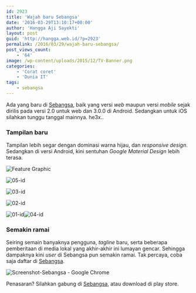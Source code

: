 ```yaml
---
id: 2923
title: 'Wajah baru Sebangsa'
date: '2016-03-29T13:10:17+00:00'
author: 'Hangga Aji Sayekti'
layout: post
guid: 'http://hangga.web.id/?p=2923'
permalink: /2016/03/29/wajah-baru-sebangsa/
post_views_count:
    - '64'
image: /wp-content/uploads/2015/12/TV-Banner.png
categories:
    - 'Corat coret'
    - 'Dunia IT'
tags:
    - sebangsa
---
```


Ada yang baru di [Sebangsa](https://sebangsa.com "https://sebangsa.com"), baik yang versi *web* maupun versi *mobile* sejak dirilis pada versi 2.0 untuk web dan 3.0.0 di Android. Sedangkan untuk iOS silahkan tunggu tanggal mainnya. he3x..

### Tampilan baru

Tampilan lebih segar dengan dominasi warna hijau, dan *responsive design*. Sedangkan di versi Android, kini sentuhan *Google Material Design* lebih terasa.

![Feature Graphic](http://hangga.web.id/wp-content/uploads/2016/03/Feature-Graphic-510x249.png)

![05-id](http://hangga.web.id/wp-content/uploads/2016/03/05-id1-169x300.png)

![03-id](http://hangga.web.id/wp-content/uploads/2016/03/03-id-169x300.png)

![02-id](http://hangga.web.id/wp-content/uploads/2016/03/02-id-169x300.png)

![01-id](http://hangga.web.id/wp-content/uploads/2016/03/01-id-169x300.png)![04-id](http://hangga.web.id/wp-content/uploads/2016/03/04-id1-169x300.png)

### Semakin ramai

Seiring semain banyaknya pengguna, *tagline* baru, serta beberapa pemberitaan di media lokal yang akhir-akhir ini lumayan gencar. Sehingga dampaknya kini *user* di Sebangsa pun semakin ramai. Tak percaya, coba saja daftar di [Sebangsa](https://sebangsa.com "https://sebangsa.com").

![Screenshot-Sebangsa - Google Chrome](http://hangga.web.id/wp-content/uploads/2016/03/Screenshot-Sebangsa-Google-Chrome-510x279.png)

Penasaran? Silahkan gabung di [Sebangsa](https://sebangsa.com "https://sebangsa.com"), atau download di play store.